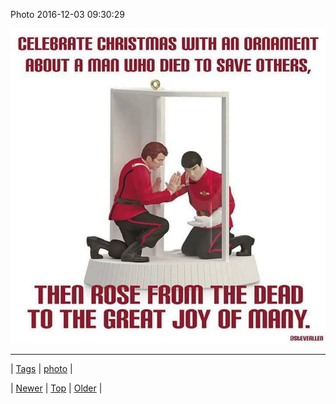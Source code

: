 <!--
title: Photo 2016-12-03 09
date: 2020-06-28T15:27:00.140Z
tags: photo
-->


Photo 2016-12-03 09:30:29

![](153982005957-0.jpg)

<!--BOTTOM-POST-NAVIGATION-->
---

| [Tags](tags.md) | [photo](tag-photo.md) |

| [Newer](153954632752.md) | [Top](index.md) | [Older](153987458211.md) |